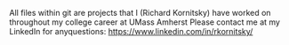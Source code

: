 All files within git are projects that I (Richard Kornitsky) have worked on throughout my college career at UMass Amherst
Please contact me at my LinkedIn for anyquestions:
https://www.linkedin.com/in/rkornitsky/
